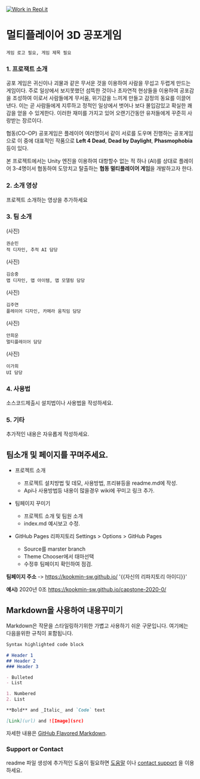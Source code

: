 [![Work in Repl.it](https://classroom.github.com/assets/work-in-replit-14baed9a392b3a25080506f3b7b6d57f295ec2978f6f33ec97e36a161684cbe9.svg)](https://classroom.github.com/online_ide?assignment_repo_id=349915&assignment_repo_type=GroupAssignmentRepo)
# 멀티플레이어 3D 공포게임

```
게임 로고 필요, 게임 제목 필요
```

### 1. 프로잭트 소개

공포 게임은 귀신이나 괴물과 같은 무서운 것을 이용하여 사람을 무섭고 두렵게 만드는 게임이다. 주로 일상에서 보지못했던 섬뜩한 것이나 초자연적 현상들을 이용하여 공포감을 조성하여 이로서 사람들에게 무서움, 위기감을 느끼게 만들고 감정의 동요를 이끌어낸다. 이는 곧 사람들에게 지루하고 정적인 일상에서 벗어나 보다 몰입감있고 확실한 쾌감을 얻을 수 있게한다. 이러한 재미를 가지고 있어 오랜기간동안 유저들에게 꾸준히 사랑받는 장르이다.

협동(CO-OP) 공포게임은 플레이어 여러명이서 같이 서로를 도우며 진행하는 공포게임으로 이 중에 대표적인 작품으로 **Left 4 Dead**, **Dead by Daylight**, **Phasmophobia** 등이 있다. 

본 프로젝트에서는 Unity 엔진을 이용하여 대항할수 없는 적 하나 (AI)를 상대로 플레이어 3-4명이서 협동하여 도망치고 탈출하는 **협동 멀티플레이어 게임**을 개발하고자 한다.

### 2. 소개 영상

프로젝트 소개하는 영상을 추가하세요

### 3. 팀 소개
(사진)
```
권순민
적 디자인, 추적 AI 담당
```
(사진)
```
김승중
맵 디자인, 맵 아이템, 맵 모델링 담당
```
(사진)
```
김주연
플레이어 디자인, 카메라 움직임 담당
```
(사진)
```
안희운
멀티플레이어 담당
```
(사진)
```
이가희
UI 담당
```

### 4. 사용법

소스코드제출시 설치법이나 사용법을 작성하세요.

### 5. 기타

추가적인 내용은 자유롭게 작성하세요.

## 팀소개 및 페이지를 꾸며주세요.

- 프로젝트 소개
  - 프로젝트 설치방법 및 데모, 사용방법, 프리뷰등을 readme.md에 작성.
  - Api나 사용방법등 내용이 많을경우 wiki에 꾸미고 링크 추가.

- 팀페이지 꾸미기
  - 프로젝트 소개 및 팀원 소개
  - index.md 예시보고 수정.

- GitHub Pages 리파지토리 Settings > Options > GitHub Pages 
  - Source를 marster branch
  - Theme Chooser에서 태마선택
  - 수정후 팀페이지 확인하여 점검.

**팀페이지 주소** -> https://kookmin-sw.github.io/ '{{자신의 리파지토리 아이디}}'

**예시)** 2020년 0조  https://kookmin-sw.github.io/capstone-2020-0/

## Markdown을 사용하여 내용꾸미기

Markdown은 작문을 스타일링하기위한 가볍고 사용하기 쉬운 구문입니다. 여기에는 다음을위한 규칙이 포함됩니다.

```markdown
Syntax highlighted code block

# Header 1
## Header 2
### Header 3

- Bulleted
- List

1. Numbered
2. List

**Bold** and _Italic_ and `Code` text

[Link](url) and ![Image](src)
```

자세한 내용은 [GitHub Flavored Markdown](https://guides.github.com/features/mastering-markdown/).

### Support or Contact

readme 파일 생성에 추가적인 도움이 필요하면 [도움말](https://help.github.com/articles/about-readmes/) 이나 [contact support](https://github.com/contact) 을 이용하세요.
